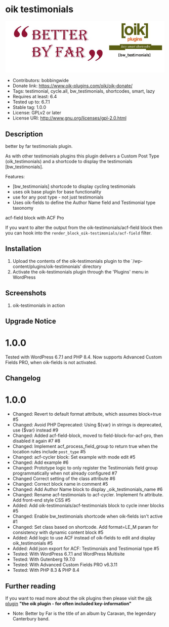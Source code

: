 # oik testimonials 
![banner](assets/oik-testimonials-banner-772x250.jpg)
* Contributors: bobbingwide
* Donate link: https://www.oik-plugins.com/oik/oik-donate/
* Tags: testimonial, cycle.all, bw_testimonials, shortcodes, smart, lazy
* Requires at least: 6.4
* Tested up to: 6.7.1
* Stable tag: 1.0.0
* License: GPLv2 or later
* License URI: http://www.gnu.org/licenses/gpl-2.0.html

## Description 
better by far testimonials plugin.

As with other testimonials plugins this plugin delivers a Custom Post Type (oik_testimonials)
and a shortcode to display the testimonials [bw_testimonials].

Features:
* [bw_testimonials] shortcode to display cycling testimonials
* uses oik base plugin for base functionality
* use for any post type - not just testimonials
* Uses oik-fields to define the Author Name field and Testimonial type taxonomy

acf-field block with ACF Pro

If you want to alter the output from the oik-testimonials/acf-field block
then you can hook into the `render_block_oik-testimonials/acf-field` filter.


## Installation 
1. Upload the contents of the oik-testimonials plugin to the `/wp-content/plugins/oik-testimonials' directory
1. Activate the oik-testimonials plugin through the 'Plugins' menu in WordPress


## Screenshots 
1. oik-testimonials in action

## Upgrade Notice 
# 1.0.0 
Tested with WordPress 6.7.1 and PHP 8.4. Now supports Advanced Custom Fields PRO, when oik-fields is not activated.

## Changelog 
# 1.0.0 
* Changed: Revert to default format attribute, which assumes block=true #5
* Changed: Avoid PHP Deprecated: Using ${var} in strings is deprecated, use {$var} instead #9
* Changed: Added acf-field-block, moved to field-block-for-acf-pro, then disabled it again #7 #8
* Changed: Implement acf_process_field_group to return true when the location rules include `post_type` #5
* Changed: acf-cycler block: Set example with mode edit #5
* Changed: Add example #6
* Changed: Prototype logic to only register the Testimonials field group programmatically when not already configured #7
* Changed Correct setting of the class attribute #6
* Changed: Correct block name in comment #5
* Changed: Add Author Name block to display _oik_testimonials_name #6
* Changed: Rename acf-testimonials to acf-cycler. Implement fx attribute. Add front-end style CSS #5
* Added: Add oik-testimonials/acf-testimonials block to cycle inner blocks #5
* Changed: Enable bw_testimonials shortcode when oik-fields isn't active #1
* Changed: Set class based on shortcode. Add format=LE_M param for consistency with dynamic content block #5
* Added: Add logic to use ACF instead of oik-fields to edit and display oik_testimonials #5
* Added: Add json export for ACF: Testimonials and Testimonial type #5
* Tested: With WordPress 6.7.1 and WordPress Multisite
* Tested: With Gutenberg 19.7.0
* Tested: With Advanced Custom Fields PRO v6.3.11
* Tested: With PHP 8.3 & PHP 8.4


## Further reading 
If you want to read more about the oik plugins then please visit the
[oik plugin](https://www.oik-plugins.com/oik)
**"the oik plugin - for often included key-information"**

* Note: Better by Far is the title of an album by Caravan, the legendary Canterbury band.
